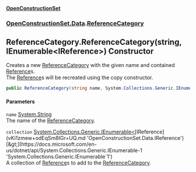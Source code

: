 #### [OpenConstructionSet](index.md 'index')
### [OpenConstructionSet.Data](index.md#OpenConstructionSet_Data 'OpenConstructionSet.Data').[ReferenceCategory](EE2faYCOBw8RCxMlUf_j8A.md 'OpenConstructionSet.Data.ReferenceCategory')
## ReferenceCategory.ReferenceCategory(string, IEnumerable&lt;IReference&gt;) Constructor
Creates a new [ReferenceCategory](EE2faYCOBw8RCxMlUf_j8A.md 'OpenConstructionSet.Data.ReferenceCategory') with the given name and contained [Reference](Q7cLD6PnJBeIdkGmsPwKew.md 'OpenConstructionSet.Data.Reference')s.  
The [Reference](Q7cLD6PnJBeIdkGmsPwKew.md 'OpenConstructionSet.Data.Reference')s will be recreated using the copy constructor.  
```csharp
public ReferenceCategory(string name, System.Collections.Generic.IEnumerable<OpenConstructionSet.Data.IReference> collection);
```
#### Parameters
<a name='OpenConstructionSet_Data_ReferenceCategory_ReferenceCategory(string_System_Collections_Generic_IEnumerable_OpenConstructionSet_Data_IReference_)_name'></a>
`name` [System.String](https://docs.microsoft.com/en-us/dotnet/api/System.String 'System.String')  
The name of the [ReferenceCategory](EE2faYCOBw8RCxMlUf_j8A.md 'OpenConstructionSet.Data.ReferenceCategory').
  
<a name='OpenConstructionSet_Data_ReferenceCategory_ReferenceCategory(string_System_Collections_Generic_IEnumerable_OpenConstructionSet_Data_IReference_)_collection'></a>
`collection` [System.Collections.Generic.IEnumerable&lt;](https://docs.microsoft.com/en-us/dotnet/api/System.Collections.Generic.IEnumerable-1 'System.Collections.Generic.IEnumerable`1')[IReference](vKi1zmew+odEqSm8IGr+UQ.md 'OpenConstructionSet.Data.IReference')[&gt;](https://docs.microsoft.com/en-us/dotnet/api/System.Collections.Generic.IEnumerable-1 'System.Collections.Generic.IEnumerable`1')  
A collection of [Reference](Q7cLD6PnJBeIdkGmsPwKew.md 'OpenConstructionSet.Data.Reference')s to add to the [ReferenceCategory](EE2faYCOBw8RCxMlUf_j8A.md 'OpenConstructionSet.Data.ReferenceCategory').
  

